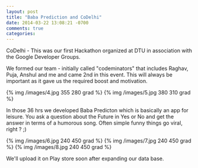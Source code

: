 ```yaml
---
layout: post
title: "Baba Prediction and CoDelhi"
date: 2014-03-22 13:08:21 -0700
comments: true
categories: 
---
```


CoDelhi - This was our first Hackathon organized at DTU in association with the Google Developer Groups.

We formed our team - initially called "codeminators" that includes Raghav, Puja, Anshul and me and came 2nd in this event.
This will always be important as it gave us the required boost and motivation.



{% img /images/4.jpg 355 280 grad %}
{% img /images/5.jpg 380 310 grad %}





In those 36 hrs we developed Baba Predicton which is basically an app for leisure. You ask a question about the Future in Yes or No and get the answer in terms of a humorous song. Often simple funny things go viral, right ? ;)

{% img  /images/6.jpg 240 450 grad %}
{% img  /images/7.jpg 240 450 grad %}
{% img  /images/8.jpg 240 450 grad %}


We'll upload it on Play store soon after expanding our data base.
